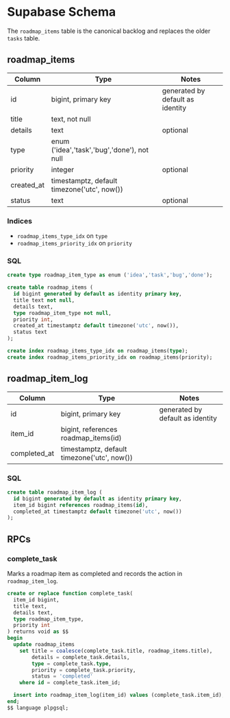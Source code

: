 # Supabase Schema

The `roadmap_items` table is the canonical backlog and replaces the older `tasks` table.

## roadmap_items

| Column     | Type                                                | Notes |
|------------|-----------------------------------------------------|-------|
| id         | bigint, primary key                                 | generated by default as identity |
| title      | text, not null                                      | |
| details    | text                                                | optional |
| type       | enum ('idea','task','bug','done'), not null         | |
| priority   | integer                                             | optional |
| created_at | timestamptz, default timezone('utc', now())         | |
| status     | text                                                | optional |

### Indices

- `roadmap_items_type_idx` on `type`
- `roadmap_items_priority_idx` on `priority`

### SQL

```sql
create type roadmap_item_type as enum ('idea','task','bug','done');

create table roadmap_items (
  id bigint generated by default as identity primary key,
  title text not null,
  details text,
  type roadmap_item_type not null,
  priority int,
  created_at timestamptz default timezone('utc', now()),
  status text
);

create index roadmap_items_type_idx on roadmap_items(type);
create index roadmap_items_priority_idx on roadmap_items(priority);
```


## roadmap_item_log

| Column     | Type                                        | Notes |
|------------|---------------------------------------------|-------|
| id         | bigint, primary key                         | generated by default as identity |
| item_id    | bigint, references roadmap_items(id)        | |
| completed_at | timestamptz, default timezone('utc', now()) | |

### SQL

```sql
create table roadmap_item_log (
  id bigint generated by default as identity primary key,
  item_id bigint references roadmap_items(id),
  completed_at timestamptz default timezone('utc', now())
);
```

## RPCs

### complete_task

Marks a roadmap item as completed and records the action in `roadmap_item_log`.

```sql
create or replace function complete_task(
  item_id bigint,
  title text,
  details text,
  type roadmap_item_type,
  priority int
) returns void as $$
begin
  update roadmap_items
    set title = coalesce(complete_task.title, roadmap_items.title),
        details = complete_task.details,
        type = complete_task.type,
        priority = complete_task.priority,
        status = 'completed'
    where id = complete_task.item_id;

  insert into roadmap_item_log(item_id) values (complete_task.item_id);
end;
$$ language plpgsql;
```
